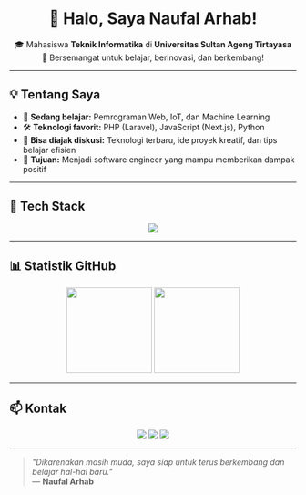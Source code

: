 <h1 align="center">👋 Halo, Saya Naufal Arhab!</h1>

<p align="center">
  🎓 Mahasiswa <b>Teknik Informatika</b> di <b>Universitas Sultan Ageng Tirtayasa</b><br>
  🚀 Bersemangat untuk belajar, berinovasi, dan berkembang!
</p>

---

## 💡 Tentang Saya
- 🌱 **Sedang belajar:** Pemrograman Web, IoT, dan Machine Learning
- 🛠 **Teknologi favorit:** PHP (Laravel), JavaScript (Next.js), Python
- 💬 **Bisa diajak diskusi:** Teknologi terbaru, ide proyek kreatif, dan tips belajar efisien
- 🎯 **Tujuan:** Menjadi software engineer yang mampu memberikan dampak positif

---

## 🚀 Tech Stack
<p align="center">
  <img src="https://skillicons.dev/icons?i=html,css,js,php,laravel,python,java,mysql,git,github,vscode" />
</p>

---

## 📊 Statistik GitHub
<p align="center">
  <img src="https://github-readme-stats.vercel.app/api?username=Arapemula&show_icons=true&theme=tokyonight" height="150" />
  <img src="https://github-readme-stats.vercel.app/api/top-langs/?username=Arapemula&layout=compact&theme=tokyonight" height="150" />
</p>

---

## 📫 Kontak
<p align="center">
  <a href="mailto:naufalarhab8@gmail.com"><img src="https://img.shields.io/badge/Email-D14836?style=for-the-badge&logo=gmail&logoColor=white"></a>
  <a href="https://linkedin.com/in/naufalarhab"><img src="https://img.shields.io/badge/LinkedIn-0a66c2?style=for-the-badge&logo=linkedin&logoColor=white"></a>
  <a href="https://github.com/Arapemula"><img src="https://img.shields.io/badge/GitHub-171717?style=for-the-badge&logo=github&logoColor=white"></a>
</p>

---

> _"Dikarenakan masih muda, saya siap untuk terus berkembang dan belajar hal-hal baru."_  
> — **Naufal Arhab**
